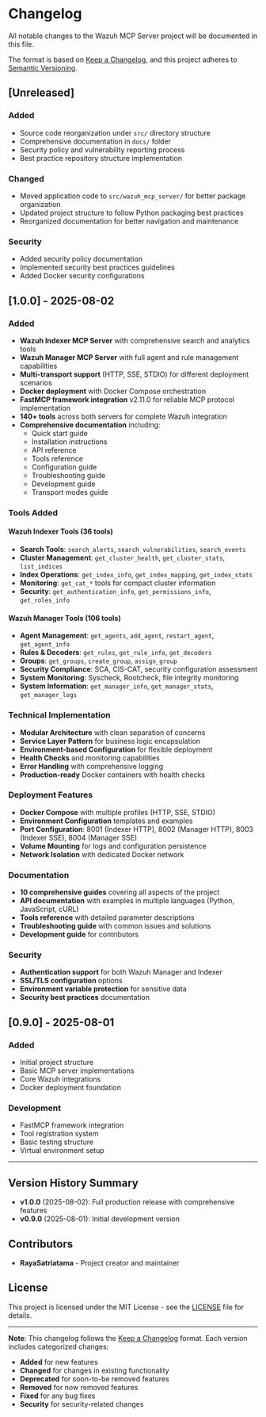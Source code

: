 # Changelog

All notable changes to the Wazuh MCP Server project will be documented in this file.

The format is based on [Keep a Changelog](https://keepachangelog.com/en/1.0.0/),
and this project adheres to [Semantic Versioning](https://semver.org/spec/v2.0.0.html).

## [Unreleased]

### Added
- Source code reorganization under `src/` directory structure
- Comprehensive documentation in `docs/` folder
- Security policy and vulnerability reporting process
- Best practice repository structure implementation

### Changed
- Moved application code to `src/wazuh_mcp_server/` for better package organization
- Updated project structure to follow Python packaging best practices
- Reorganized documentation for better navigation and maintenance

### Security
- Added security policy documentation
- Implemented security best practices guidelines
- Added Docker security configurations

## [1.0.0] - 2025-08-02

### Added
- **Wazuh Indexer MCP Server** with comprehensive search and analytics tools
- **Wazuh Manager MCP Server** with full agent and rule management capabilities
- **Multi-transport support** (HTTP, SSE, STDIO) for different deployment scenarios
- **Docker deployment** with Docker Compose orchestration
- **FastMCP framework integration** v2.11.0 for reliable MCP protocol implementation
- **140+ tools** across both servers for complete Wazuh integration
- **Comprehensive documentation** including:
  - Quick start guide
  - Installation instructions
  - API reference
  - Tools reference
  - Configuration guide
  - Troubleshooting guide
  - Development guide
  - Transport modes guide

### Tools Added

#### Wazuh Indexer Tools (36 tools)
- **Search Tools**: `search_alerts`, `search_vulnerabilities`, `search_events`
- **Cluster Management**: `get_cluster_health`, `get_cluster_stats`, `list_indices`
- **Index Operations**: `get_index_info`, `get_index_mapping`, `get_index_stats`
- **Monitoring**: `get_cat_*` tools for compact cluster information
- **Security**: `get_authentication_info`, `get_permissions_info`, `get_roles_info`

#### Wazuh Manager Tools (106 tools)
- **Agent Management**: `get_agents`, `add_agent`, `restart_agent`, `get_agent_info`
- **Rules & Decoders**: `get_rules`, `get_rule_info`, `get_decoders`
- **Groups**: `get_groups`, `create_group`, `assign_group`
- **Security Compliance**: SCA, CIS-CAT, security configuration assessment
- **System Monitoring**: Syscheck, Rootcheck, file integrity monitoring
- **System Information**: `get_manager_info`, `get_manager_stats`, `get_manager_logs`

### Technical Implementation
- **Modular Architecture** with clean separation of concerns
- **Service Layer Pattern** for business logic encapsulation
- **Environment-based Configuration** for flexible deployment
- **Health Checks** and monitoring capabilities
- **Error Handling** with comprehensive logging
- **Production-ready** Docker containers with health checks

### Deployment Features
- **Docker Compose** with multiple profiles (HTTP, SSE, STDIO)
- **Environment Configuration** templates and examples
- **Port Configuration**: 8001 (Indexer HTTP), 8002 (Manager HTTP), 8003 (Indexer SSE), 8004 (Manager SSE)
- **Volume Mounting** for logs and configuration persistence
- **Network Isolation** with dedicated Docker network

### Documentation
- **10 comprehensive guides** covering all aspects of the project
- **API documentation** with examples in multiple languages (Python, JavaScript, cURL)
- **Tools reference** with detailed parameter descriptions
- **Troubleshooting guide** with common issues and solutions
- **Development guide** for contributors

### Security
- **Authentication support** for both Wazuh Manager and Indexer
- **SSL/TLS configuration** options
- **Environment variable protection** for sensitive data
- **Security best practices** documentation

## [0.9.0] - 2025-08-01

### Added
- Initial project structure
- Basic MCP server implementations
- Core Wazuh integrations
- Docker deployment foundation

### Development
- FastMCP framework integration
- Tool registration system
- Basic testing structure
- Virtual environment setup

---

## Version History Summary

- **v1.0.0** (2025-08-02): Full production release with comprehensive features
- **v0.9.0** (2025-08-01): Initial development version

## Contributors

- **RayaSatriatama** - Project creator and maintainer

## License

This project is licensed under the MIT License - see the [LICENSE](LICENSE) file for details.

---

**Note**: This changelog follows the [Keep a Changelog](https://keepachangelog.com/en/1.0.0/) format. Each version includes categorized changes:
- **Added** for new features
- **Changed** for changes in existing functionality  
- **Deprecated** for soon-to-be removed features
- **Removed** for now removed features
- **Fixed** for any bug fixes
- **Security** for security-related changes
